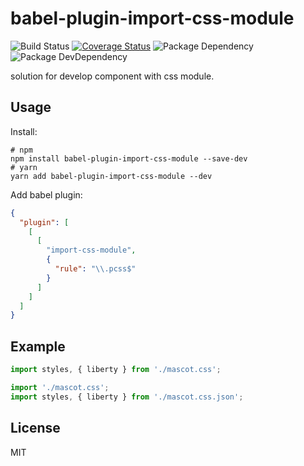 # babel-plugin-import-css-module

![Build Status](https://img.shields.io/travis/coco-template/babel-plugin-import-css-module/master.svg?style=flat)
[![Coverage Status](https://coveralls.io/repos/github/coco-template/babel-plugin-import-css-module/badge.svg?branch=master)](https://coveralls.io/github/coco-template/babel-plugin-import-css-module?branch=master)
![Package Dependency](https://david-dm.org/coco-template/babel-plugin-import-css-module.svg?style=flat)
![Package DevDependency](https://david-dm.org/coco-template/babel-plugin-import-css-module/dev-status.svg?style=flat)

solution for develop component with css module.

## Usage

Install:

```shell
# npm
npm install babel-plugin-import-css-module --save-dev
# yarn
yarn add babel-plugin-import-css-module --dev
```

Add babel plugin:

```json
{
  "plugin": [
    [
      [
        "import-css-module",
        {
          "rule": "\\.pcss$"
        }
      ]
    ]
  ]
}
```

## Example

```javascript
import styles, { liberty } from './mascot.css';
```

```javascript
import './mascot.css';
import styles, { liberty } from './mascot.css.json';
```

## License

MIT
